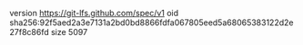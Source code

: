 version https://git-lfs.github.com/spec/v1
oid sha256:92f5aed2a3e7131a2bd0bd8866fdfa067805eed5a68065383122d2e27f8c86fd
size 5097
